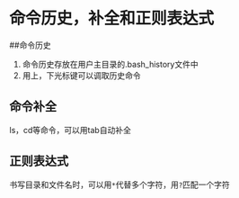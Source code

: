 # 命令历史，补全和正则表达式

##命令历史

1. 命令历史存放在用户主目录的.bash_history文件中
2. 用上，下光标键可以调取历史命令

## 命令补全

ls，cd等命令，可以用tab自动补全

## 正则表达式

书写目录和文件名时，可以用`*`代替多个字符，用`?`匹配一个字符

